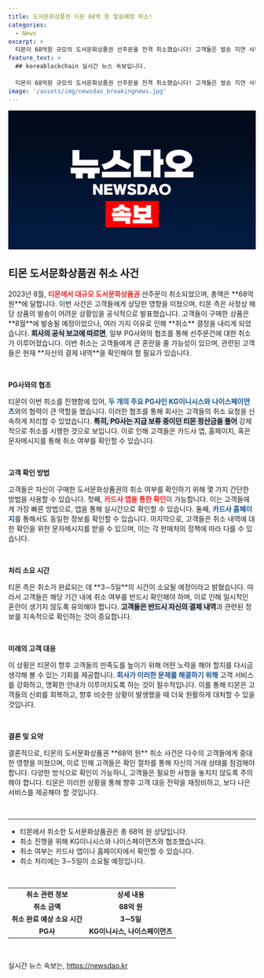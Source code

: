 ```yaml
---
title: 도서문화상품권 티몬 68억 원 발송예정 취소!
categories:
  - News
excerpt: >
  티몬이 68억원 규모의 도서문화상품권 선주문을 전격 취소했습니다! 고객들은 발송 지연 사유를 확인하고, PG사 통해 취소 상세 확인이 가능합니다. 팬들의 충격이 커지고 있는 상황, 자세한 내용을 클릭해보세요!
feature_text: >
  ## koreablockchain 실시간 뉴스 속보입니다.

  티몬이 68억원 규모의 도서문화상품권 선주문을 전격 취소했습니다! 고객들은 발송 지연 사유를 확인하고, PG사 통해 취소 상세 확인이 가능합니다. 팬들의 충격이 커지고 있는 상황, 자세한 내용을 클릭해보세요!
image: '/assets/img/newsdao_breakingnews.jpg'
---
```


<p><img src="/assets/img/newsdao_breakingnews.jpg" alt="koreablockchain 속보" /></p>

<h2 data-ke-size="size26">티몬 도서문화상품권 취소 사건</h2>

<p data-ke-size="size16">2023년 8월, <b><span style="color: #ee2323;">티몬에서 대규모 도서문화상품권</span></b> 선주문이 취소되었으며, 총액은 **68억 원**에 달합니다. 이번 사건은 고객들에게 상당한 영향을 미쳤으며, 티몬 측은 사정상 해당 상품의 발송이 어려운 상황임을 공식적으로 발표했습니다. 고객들이 구매한 상품은 **8월**에 발송될 예정이었으나, 여러 가지 이유로 인해 **취소** 결정을 내리게 되었습니다. <b><span style="background-color: #21538527;">회사의 공식 보고에 따르면</span></b>, 일부 PG사와의 협조를 통해 선주문건에 대한 취소가 이루어졌습니다. 이번 취소는 고객들에게 큰 혼란을 줄 가능성이 있으며, 관련된 고객들은 현재 **자신의 결제 내역**을 확인해야 할 필요가 있습니다.</p>

<p data-ke-size="size16">&nbsp;</p>

<p><b>PG사와의 협조</b></p>

<p data-ke-size="size16">티몬이 이번 취소를 진행함에 있어, <b><span style="color: #1a5490;">두 개의 주요 PG사인 KG이니시스와 나이스페이먼츠</span></b>와의 협력이 큰 역할을 했습니다. 이러한 협조를 통해 회사는 고객들의 취소 요청을 신속하게 처리할 수 있었습니다. <b><span style="background-color: #21538527;">특히, PG사는 지급 보류 중이던 티몬 정산금을 풀어</span></b> 강제적으로 취소를 시행한 것으로 보입니다. 이로 인해 고객들은 카드사 앱, 홈페이지, 혹은 문자메시지를 통해 취소 여부를 확인할 수 있습니다.</p>

<p data-ke-size="size16">&nbsp;</p>

<p><b>고객 확인 방법</b></p>

<p data-ke-size="size16">고객들은 자신이 구매한 도서문화상품권의 취소 여부를 확인하기 위해 몇 가지 간단한 방법을 사용할 수 있습니다. 첫째, <b><span style="color: #ee2323;">카드사 앱을 통한 확인</span></b>이 가능합니다. 이는 고객들에게 가장 빠른 방법으로, 앱을 통해 실시간으로 확인할 수 있습니다. 둘째, <b><span style="color: #1a5490;">카드사 홈페이지</span></b>를 통해서도 동일한 정보를 확인할 수 있습니다. 마지막으로, 고객들은 취소 내역에 대한 확인을 위한 문자메시지를 받을 수 있으며, 이는 각 판매처의 정책에 따라 다를 수 있습니다.</p>

<p data-ke-size="size16">&nbsp;</p>

<p><b>처리 소요 시간</b></p>

<p data-ke-size="size16">티몬 측은 취소가 완료되는 데 **3∼5일**의 시간이 소요될 예정이라고 밝혔습니다. 따라서 고객들은 해당 기간 내에 취소 여부를 반드시 확인해야 하며, 이로 인해 일시적인 혼란이 생기지 않도록 유의해야 합니다. <b><span style="background-color: #21538527;">고객들은 반드시 자신의 결제 내역</span></b>과 관련된 정보를 지속적으로 확인하는 것이 중요합니다.</p>

<p data-ke-size="size16">&nbsp;</p>

<p><b>미래의 고객 대응</b></p>

<p data-ke-size="size16">이 상황은 티몬이 향후 고객들의 만족도를 높이기 위해 어떤 노력을 해야 할지를 다시금 생각해 볼 수 있는 기회를 제공합니다. <b><span style="color: #1a5490;">회사가 이러한 문제를 해결하기 위해</span></b> 고객 서비스를 강화하고, 명확한 안내가 이루어지도록 하는 것이 필수적입니다. 이를 통해 티몬은 고객들의 신뢰를 회복하고, 향후 비슷한 상황이 발생했을 때 더욱 원활하게 대처할 수 있을 것입니다.</p>

<p data-ke-size="size16">&nbsp;</p>

<p><b>결론 및 요약</b></p>

<p data-ke-size="size16">결론적으로, 티몬의 도서문화상품권 **68억 원** 취소 사건은 다수의 고객들에게 중대한 영향을 미쳤으며, 이로 인해 고객들은 확인 절차를 통해 자신의 거래 상태를 점검해야 합니다. 다양한 방식으로 확인이 가능하니, 고객들은 필요한 사항을 놓치지 않도록 주의해야 합니다. 티몬은 이러한 상황을 통해 향후 고객 대응 전략을 재정비하고, 보다 나은 서비스를 제공해야 할 것입니다.</p>

<p data-ke-size="size16">&nbsp;</p>

<hr>

<ul>
    <li>티몬에서 취소한 도서문화상품권은 총 68억 원 상당입니다.</li>
    <li>취소 진행을 위해 KG이니시스와 나이스페이먼츠와 협조했습니다.</li>
    <li>취소 여부는 카드사 앱이나 홈페이지에서 확인할 수 있습니다.</li>
    <li>취소 처리에는 3∼5일이 소요될 예정입니다.</li>
</ul>

<p data-ke-size="size16">&nbsp;</p>

<table style="width: 100%; border-collapse: collapse;">
    <tr>
        <td style="text-align: center; height: 17px;"><b>취소 관련 정보</b></td>
        <td style="text-align: center; height: 17px;"><b>상세 내용</b></td>
    </tr>
    <tr>
        <td style="text-align: center; height: 17px;"><b>취소 금액</b></td>
        <td style="text-align: center; height: 17px;"><b>68억 원</b></td>
    </tr>
    <tr>
        <td style="text-align: center; height: 17px;"><b>취소 완료 예상 소요 시간</b></td>
        <td style="text-align: center; height: 17px;"><b>3∼5일</b></td>
    </tr>
    <tr>
        <td style="text-align: center; height: 17px;"><b>PG사</b></td>
        <td style="text-align: center; height: 17px;"><b>KG이니시스, 나이스페이먼츠</b></td>
    </tr>
</table>

<p data-ke-size="size16">&nbsp;</p>
실시간 뉴스 속보는, <a href="https://newsdao.kr" rel="dofollow">https://newsdao.kr</a>


